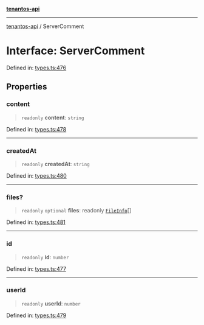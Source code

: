[**tenantos-api**](../README.md)

***

[tenantos-api](../globals.md) / ServerComment

# Interface: ServerComment

Defined in: [types.ts:476](https://github.com/shadmanZero/tenantos-api/blob/5456fdea44f46a63455944d4982f5327cbeb3156/src/types.ts#L476)

## Properties

### content

> `readonly` **content**: `string`

Defined in: [types.ts:478](https://github.com/shadmanZero/tenantos-api/blob/5456fdea44f46a63455944d4982f5327cbeb3156/src/types.ts#L478)

***

### createdAt

> `readonly` **createdAt**: `string`

Defined in: [types.ts:480](https://github.com/shadmanZero/tenantos-api/blob/5456fdea44f46a63455944d4982f5327cbeb3156/src/types.ts#L480)

***

### files?

> `readonly` `optional` **files**: readonly [`FileInfo`](FileInfo.md)[]

Defined in: [types.ts:481](https://github.com/shadmanZero/tenantos-api/blob/5456fdea44f46a63455944d4982f5327cbeb3156/src/types.ts#L481)

***

### id

> `readonly` **id**: `number`

Defined in: [types.ts:477](https://github.com/shadmanZero/tenantos-api/blob/5456fdea44f46a63455944d4982f5327cbeb3156/src/types.ts#L477)

***

### userId

> `readonly` **userId**: `number`

Defined in: [types.ts:479](https://github.com/shadmanZero/tenantos-api/blob/5456fdea44f46a63455944d4982f5327cbeb3156/src/types.ts#L479)
